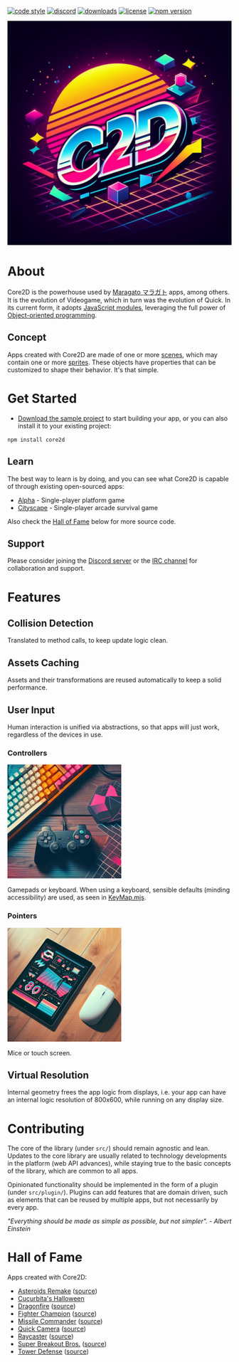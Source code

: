 [![code style](https://img.shields.io/badge/code_style-classic-blue.svg)](http://diogoeichert.github.io/eslint-config-classic)
[![discord](https://img.shields.io/discord/1175074188210491433)](https://discord.com/channels/1175074188210491433/1175074189733011478)
[![downloads](https://img.shields.io/npm/dt/core2d.svg)](https://www.npmjs.com/package/core2d)
[![license](https://img.shields.io/github/license/core2d/core2d.svg)](LICENSE)
[![npm version](https://img.shields.io/npm/v/core2d.svg)](https://www.npmjs.com/package/core2d)

![core2d logo](core2d.png)

# About
Core2D is the powerhouse used by [Maragato マラガト](https://maragato.itch.io) apps, among others. It is the evolution of Videogame, which in turn was the evolution of Quick. In its current form, it adopts [JavaScript modules](https://developer.mozilla.org/en-US/docs/Web/JavaScript/Guide/Modules), leveraging the full power of [Object-oriented programming](https://developer.mozilla.org/en-US/docs/Learn/JavaScript/Objects/Object-oriented_programming).

## Concept
Apps created with Core2D are made of one or more [scenes](src/Scene.mjs), which may contain one or more [sprites](src/Sprite.mjs). These objects have properties that can be customized to shape their behavior. It's that simple.

# Get Started
- [Download the sample project](https://github.com/diogoeichert/core2d-skel/archive/refs/heads/main.zip) to start building your app, or you can also install it to your existing project:
```shell
npm install core2d
```

## Learn
The best way to learn is by doing, and you can see what Core2D is capable of through existing open-sourced apps:
- [Alpha](https://github.com/diogoeichert/alpha) - Single-player platform game
- [Cityscape](https://github.com/diogoeichert/cityscape) - Single-player arcade survival game

Also check the [Hall of Fame](#hall-of-fame) below for more source code.

## Support
Please consider joining the [Discord server](https://discord.com/channels/1175074188210491433/1175074189733011478) or the [IRC channel](https://web.libera.chat/#core2d) for collaboration and support.

# Features

## Collision Detection
Translated to method calls, to keep update logic clean.

## Assets Caching
Assets and their transformations are reused automatically to keep a solid performance.

## User Input
Human interaction is unified via abstractions, so that apps will just work, regardless of the devices in use.

### Controllers
![controllers](controller.png)

Gamepads or keyboard. When using a keyboard, sensible defaults (minding accessibility) are used, as seen in [KeyMap.mjs](https://github.com/diogoeichert/core2d/blob/main/src/KeyMap.mjs).

### Pointers
![pointer](pointer.png)

Mice or touch screen.

## Virtual Resolution
Internal geometry frees the app logic from displays, i.e. your app can have an internal logic resolution of 800x600, while running on any display size.

# Contributing
The core of the library (under `src/`) should remain agnostic and lean. Updates to the core library are usually related to technology developments in the platform (web API advances), while staying true to the basic concepts of the library, which are common to all apps.

Opinionated functionality should be implemented in the form of a plugin (under `src/plugin/`). Plugins can add features that are domain driven, such as elements that can be reused by multiple apps, but not necessarily by every app.

*"Everything should be made as simple as possible, but not simpler". - Albert Einstein*

# Hall of Fame
Apps created with Core2D:
- [Asteroids Remake](https://chamun.github.io/asteroids-remake/) ([source](https://github.com/chamun/asteroids-remake))
- [Cucurbita's Halloween](https://www.kongregate.com/games/bbastudios/cucurbitas-halloween)
- [Dragonfire](http://staudt.github.io/dragonfire) ([source](https://github.com/staudt/dragonfire))
- [Fighter Champion](https://rawgit.com/csfeijo/fighter-champion/master/index.html) ([source](https://github.com/csfeijo/fighter-champion))
- [Missile Commander](http://staudt.github.io/missile-commander/) ([source](https://github.com/staudt/missile-commander))
- [Quick Camera](https://staudt.github.io/quick-camera/) ([source](https://github.com/staudt/quick-camera))
- [Raycaster](https://staudt.github.io/raycaster/) ([source](https://github.com/staudt/raycaster))
- [Super Breakout Bros.](https://staudt.github.io/SuperBreakoutBros/) ([source](https://github.com/staudt/SuperBreakoutBros))
- [Tower Defense](https://danielcolnaghi.github.io/towerdefense) ([source](https://github.com/danielcolnaghi/towerdefense))

